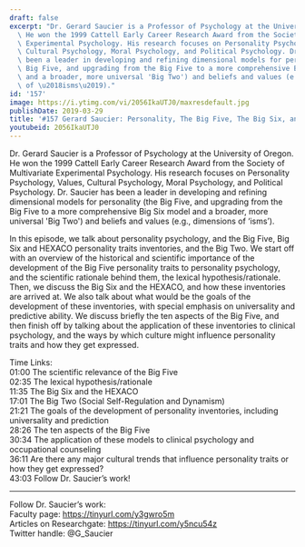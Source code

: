 ```yaml
---
draft: false
excerpt: "Dr. Gerard Saucier is a Professor of Psychology at the University of Oregon.\
  \ He won the 1999 Cattell Early Career Research Award from the Society of Multivariate\
  \ Experimental Psychology. His research focuses on Personality Psychology, Values,\
  \ Cultural Psychology, Moral Psychology, and Political Psychology. Dr. Saucier has\
  \ been a leader in developing and refining dimensional models for personality (the\
  \ Big Five, and upgrading from the Big Five to a more comprehensive Big Six model\
  \ and a broader, more universal 'Big Two') and beliefs and values (e.g., dimensions\
  \ of \u2018isms\u2019)."
id: '157'
image: https://i.ytimg.com/vi/2056IkaUTJ0/maxresdefault.jpg
publishDate: 2019-03-29
title: '#157 Gerard Saucier: Personality, The Big Five, The Big Six, and The Big Two'
youtubeid: 2056IkaUTJ0
---
```

Dr. Gerard Saucier is a Professor of Psychology at the University of Oregon. He won the 1999 Cattell Early Career Research Award from the Society of Multivariate Experimental Psychology. His research focuses on Personality Psychology, Values, Cultural Psychology, Moral Psychology, and Political Psychology. Dr. Saucier has been a leader in developing and refining dimensional models for personality (the Big Five, and upgrading from the Big Five to a more comprehensive Big Six model and a broader, more universal 'Big Two') and beliefs and values (e.g., dimensions of ‘isms’).

In this episode, we talk about personality psychology, and the Big Five, Big Six and HEXACO personality traits inventories, and the Big Two. We start off with an overview of the historical and scientific importance of the development of the Big Five personality traits to personality psychology, and the scientific rationale behind them, the lexical hypothesis/rationale. Then, we discuss the Big Six and the HEXACO, and how these inventories are arrived at. We also talk about what would be the goals of the development of these inventories, with special emphasis on universality and predictive ability. We discuss briefly the ten aspects of the Big Five, and then finish off by talking about the application of these inventories to clinical psychology, and the ways by which culture might influence personality traits and how they get expressed.

Time Links:  
01:00  The scientific relevance of the Big Five  
02:35  The lexical hypothesis/rationale                             
11:35  The Big Six and the HEXACO        
17:01  The Big Two (Social Self-Regulation and Dynamism)                      
21:21  The goals of the development of personality inventories, including universality and prediction              
28:26  The ten aspects of the Big Five                       
30:34  The application of these models to clinical psychology and occupational counseling                
36:11  Are there any major cultural trends that influence personality traits or how they get expressed?     
43:03  Follow Dr. Saucier’s work!      

---

Follow Dr. Saucier’s work:  
Faculty page: https://tinyurl.com/y3gwro5m  
Articles on Researchgate: https://tinyurl.com/y5ncu54z  
Twitter handle: @G_Saucier
